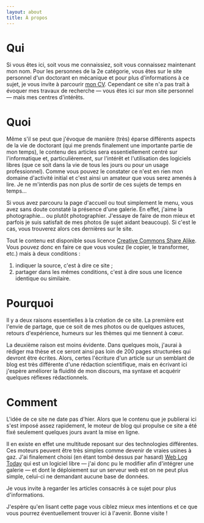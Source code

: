 ```yaml
---
layout: about
title: À propos
---
```


# Qui

Si vous êtes ici, soit vous me connaissiez, soit vous connaissez maintenant mon nom. Pour les personnes de la 2e catégorie, vous êtes sur le site personnel d'un doctorant en mécanique et pour plus d'informations à ce sujet, je vous invite à parcourir [mon CV](http://sylvain.treutenaere.free.fr/cv.html). Cependant ce site n'a pas trait à évoquer mes travaux de recherche — vous êtes ici sur mon site personnel — mais mes centres d'intérêts.

# Quoi

Même s'il se peut que j'évoque de manière (très) éparse différents aspects de la vie de doctorant (qui me prends finalement une importante partie de mon temps), le contenu des articles sera essentiellement centré sur l'informatique et, particulièrement, sur l'intérêt et l'utilisation des logiciels libres (que ce soit dans la vie de tous les jours ou pour un usage professionnel). Comme vous pouvez le constater ce n'est en rien mon domaine d'activité initial et c'est ainsi un amateur que vous serez amenés à lire. Je ne m'interdis pas non plus de sortir de ces sujets de temps en temps...

Si vous avez parcouru la page d'accueil ou tout simplement le menu, vous avez sans doute constaté la présence d'une galerie. En effet, j'aime la photographie... ou plutôt photographier. J'essaye de faire de mon mieux et parfois je suis satisfait de mes photos (le sujet aidant beaucoup). Si c'est le cas, vous trouverez alors ces dernières sur le site.

Tout le contenu est disponible sous licence [Creative Commons Share Alike](http://creativecommons.org/licenses/by-sa/3.0/deed.fr). Vous pouvez donc en faire ce que vous voulez (le copier, le transformer, etc.) mais à deux conditions :

1. indiquer la source, c'est à dire ce site ;
2. partager dans les mêmes conditions, c'est à dire sous une licence identique ou similaire.

# Pourquoi

Il y a deux raisons essentielles à la création de ce site. La première est l'envie de partage, que ce soit de mes photos ou de quelques astuces, retours d'expérience, humeurs sur les thèmes qui me tiennent à cœur.

La deuxième raison est moins évidente. Dans quelques mois, j'aurai à rédiger ma thèse et ce seront ainsi pas loin de 200 pages structurées qui devront être écrites. Alors, certes l'écriture d'un article sur un semblant de blog est très différente d'une rédaction scientifique, mais en écrivant ici j'espère améliorer la fluidité de mon discours, ma syntaxe et acquérir quelques réflexes rédactionnels.

# Comment

L'idée de ce site ne date pas d'hier. Alors que le contenu que je publierai ici s'est imposé assez rapidement, le moteur de blog qui propulse ce site a été fixé seulement quelques jours avant la mise en ligne.

Il en existe en effet une multitude reposant sur des technologies différentes. Ces moteurs peuvent être très simples comme devenir de vraies usines à gaz. J'ai finalement choisi (en étant tombé dessus par hasard) [Web Log Today](https://github.com/eunomie/wlt) qui est un logiciel libre — j'ai donc pu le modifier afin d'intégrer une galerie — et dont le déploiement sur un serveur web est on ne peut plus simple, celui-ci ne demandant aucune base de données.

Je vous invite à regarder les articles consacrés à ce sujet pour plus d'informations.

J'espère qu'en lisant cette page vous ciblez mieux mes intentions et ce que vous pourrez éventuellement trouver ici à l'avenir. Bonne visite !
